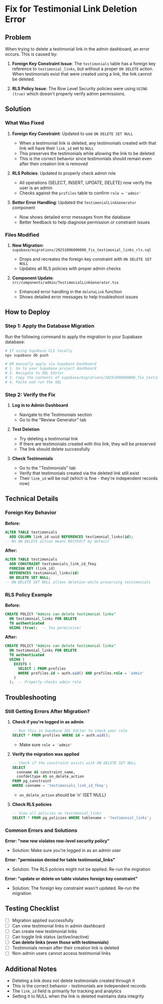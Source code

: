 # Fix for Testimonial Link Deletion Error

## Problem
When trying to delete a testimonial link in the admin dashboard, an error occurs. This is caused by:

1. **Foreign Key Constraint Issue**: The `testimonials` table has a foreign key reference to `testimonial_links`, but without a proper `ON DELETE` action. When testimonials exist that were created using a link, the link cannot be deleted.

2. **RLS Policy Issue**: The Row Level Security policies were using `USING (true)` which doesn't properly verify admin permissions.

## Solution

### What Was Fixed

1. **Foreign Key Constraint**: Updated to use `ON DELETE SET NULL`
   - When a testimonial link is deleted, any testimonials created with that link will have their `link_id` set to `NULL`
   - This preserves the testimonials while allowing the link to be deleted
   - This is the correct behavior since testimonials should remain even after their creation link is removed

2. **RLS Policies**: Updated to properly check admin role
   - All operations (SELECT, INSERT, UPDATE, DELETE) now verify the user is an admin
   - Checks against the `profiles` table to confirm `role = 'admin'`

3. **Better Error Handling**: Updated the `TestimonialLinkGenerator` component
   - Now shows detailed error messages from the database
   - Better feedback to help diagnose permission or constraint issues

### Files Modified

1. **New Migration**: `supabase/migrations/20251006000000_fix_testimonial_links_rls.sql`
   - Drops and recreates the foreign key constraint with `ON DELETE SET NULL`
   - Updates all RLS policies with proper admin checks

2. **Component Update**: `src/components/admin/TestimonialLinkGenerator.tsx`
   - Enhanced error handling in the `deleteLink` function
   - Shows detailed error messages to help troubleshoot issues

## How to Deploy

### Step 1: Apply the Database Migration

Run the following command to apply the migration to your Supabase database:

```bash
# If using Supabase CLI locally
npx supabase db push

# OR manually apply via Supabase Dashboard
# 1. Go to your Supabase project dashboard
# 2. Navigate to SQL Editor
# 3. Copy the contents of supabase/migrations/20251006000000_fix_testimonial_links_rls.sql
# 4. Paste and run the SQL
```

### Step 2: Verify the Fix

1. **Log in to Admin Dashboard**
   - Navigate to the Testimonials section
   - Go to the "Review Generator" tab

2. **Test Deletion**
   - Try deleting a testimonial link
   - If there are testimonials created with this link, they will be preserved
   - The link should delete successfully

3. **Check Testimonials**
   - Go to the "Testimonials" tab
   - Verify that testimonials created via the deleted link still exist
   - Their `link_id` will be null (which is fine - they're independent records now)

## Technical Details

### Foreign Key Behavior

**Before:**
```sql
ALTER TABLE testimonials 
  ADD COLUMN link_id uuid REFERENCES testimonial_links(id);
-- No ON DELETE action means RESTRICT by default
```

**After:**
```sql
ALTER TABLE testimonials 
  ADD CONSTRAINT testimonials_link_id_fkey 
  FOREIGN KEY (link_id) 
  REFERENCES testimonial_links(id) 
  ON DELETE SET NULL;
-- ON DELETE SET NULL allows deletion while preserving testimonials
```

### RLS Policy Example

**Before:**
```sql
CREATE POLICY "Admins can delete testimonial links"
  ON testimonial_links FOR DELETE
  TO authenticated
  USING (true);  -- Too permissive!
```

**After:**
```sql
CREATE POLICY "Admins can delete testimonial links"
  ON testimonial_links FOR DELETE
  TO authenticated
  USING (
    EXISTS (
      SELECT 1 FROM profiles
      WHERE profiles.id = auth.uid() AND profiles.role = 'admin'
    )
  );  -- Properly checks admin role
```

## Troubleshooting

### Still Getting Errors After Migration?

1. **Check if you're logged in as admin**
   ```sql
   -- Run this in Supabase SQL Editor to check your role
   SELECT * FROM profiles WHERE id = auth.uid();
   ```
   - Make sure `role = 'admin'`

2. **Verify the migration was applied**
   ```sql
   -- Check if the constraint exists with ON DELETE SET NULL
   SELECT 
     conname AS constraint_name,
     confdeltype AS on_delete_action
   FROM pg_constraint
   WHERE conname = 'testimonials_link_id_fkey';
   ```
   - `on_delete_action` should be 'n' (SET NULL)

3. **Check RLS policies**
   ```sql
   -- View all policies on testimonial_links
   SELECT * FROM pg_policies WHERE tablename = 'testimonial_links';
   ```

### Common Errors and Solutions

**Error: "new row violates row-level security policy"**
- Solution: Make sure you're logged in as an admin user

**Error: "permission denied for table testimonial_links"**
- Solution: The RLS policies might not be applied. Re-run the migration

**Error: "update or delete on table violates foreign key constraint"**
- Solution: The foreign key constraint wasn't updated. Re-run the migration

## Testing Checklist

- [ ] Migration applied successfully
- [ ] Can view testimonial links in admin dashboard
- [ ] Can create new testimonial links
- [ ] Can toggle link status (active/inactive)
- [ ] **Can delete links (even those with testimonials)**
- [ ] Testimonials remain after their creation link is deleted
- [ ] Non-admin users cannot access testimonial links

## Additional Notes

- Deleting a link does not delete testimonials created through it
- This is the correct behavior - testimonials are independent records
- The `link_id` field is primarily for tracking and analytics
- Setting it to NULL when the link is deleted maintains data integrity

